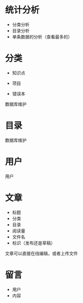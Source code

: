 # 统计分析

- 分类分析
- 目录分析
- 单条数据的分析（查看最多的）

# 分类

- 知识点

- 项目

- 错误本

数据库维护

# 目录

数据库维护

# 用户

用户

# 文章

- 标题
- 分类
- 目录
- 阅读量
- 文件名
- 标识（发布还是草稿）

文章可以直接在线编辑，或者上传文件

# 留言

- 用户
- 内容